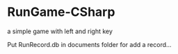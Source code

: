 # RunGame-CSharp
a simple game with left and right key
 
 
Put RunRecord.db in documents folder for add a record...
